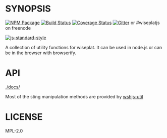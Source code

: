 # SYNOPSIS
[![NPM Package](https://img.shields.io/npm/v/wiseplatjs-util.svg?style=flat-square)](https://www.npmjs.org/package/wiseplatjs-util)
[![Build Status](https://img.shields.io/travis/wiseplatjs/wiseplatjs-util.svg?branch=master&style=flat-square)](https://travis-ci.org/wiseplat/wiseplatjs-util)
[![Coverage Status](https://img.shields.io/coveralls/wiseplatjs/wiseplatjs-util.svg?style=flat-square)](https://coveralls.io/r/wiseplatjs/wiseplatjs-util)
[![Gitter](https://img.shields.io/gitter/room/wiseplat/wiseplatjs-lib.svg?style=flat-square)](https://gitter.im/wiseplat/wiseplatjs-lib) or #wiseplatjs on freenode  

[![js-standard-style](https://cdn.rawgit.com/feross/standard/master/badge.svg)](https://github.com/feross/standard)  



A collection of utility functions for wiseplat. It can be used in node.js or can be in the browser with browserify.

# API
[./docs/](./docs/index.md)

Most of the sting manipulation methods are provided by [wshjs-util](https://github.com/wiseplat/npm2-wshjs-util)

# LICENSE
MPL-2.0
